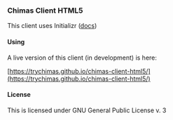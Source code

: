 ### Chimas Client HTML5

This client uses Initializr ([docs](http://verekia.com/initializr/responsive-template/))

#### Using

A live version of this client (in development) is here:

[https://trychimas.github.io/chimas-client-html5/](https://trychimas.github.io/chimas-client-html5/)

#### License

This is licensed under GNU General Public License v. 3
